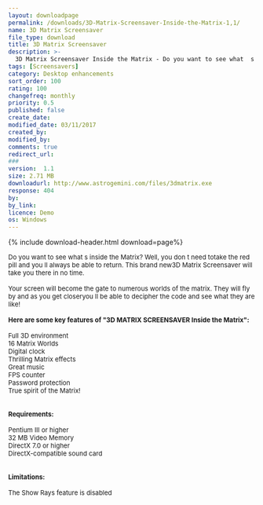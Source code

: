 ```yaml
---
layout: downloadpage
permalink: /downloads/3D-Matrix-Screensaver-Inside-the-Matrix-1,1/
name: 3D Matrix Screensaver
file_type: download
title: 3D Matrix Screensaver
description: >-
  3D Matrix Screensaver Inside the Matrix - Do you want to see what  s inside the Matrix?
tags: [Screensavers]
category: Desktop enhancements
sort_order: 100
rating: 100
changefreq: monthly
priority: 0.5
published: false
create_date: 
modified_date: 03/11/2017
created_by: 
modified_by: 
comments: true
redirect_url: 
### 
version:  1.1
size: 2.71 MB
downloadurl: http://www.astrogemini.com/files/3dmatrix.exe
response: 404
by: 
by_link: 
licence: Demo 
os: Windows
---
```


{% include download-header.html download=page%}

<p style="fix-download-text !important">
<p><font size="2">Do you want to see what s inside the Matrix? Well, you don t need totake the red pill and you ll always be able to return. This brand new3D Matrix Screensaver will take you there in no time. <br />
<br />
Your screen will become the gate to numerous worlds of the matrix. They will fly by and as you get closeryou ll be able to decipher the code and see what they are like!<br />
<br />
<span><strong>Here are some key features of "3D MATRIX SCREENSAVER Inside the Matrix":</strong></span><br />
<br />
Full 3D environment<br />
16 Matrix Worlds<br />
Digital clock<br />
Thrilling Matrix effects<br />
Great music<br />
FPS counter<br />
Password protection<br />
True spirit of the Matrix!<br />
<br />
<br />
<span><strong>Requirements:</strong></span><br />
<br />
Pentium III or higher <br />
32 MB Video Memory <br />
DirectX 7.0 or higher <br />
DirectX-compatible sound card <br />
<br />
<br />
<span><strong>Limitations:</strong></span><br />
<br />
The Show Rays feature is disabled</font></p></p>
